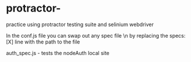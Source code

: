 # protractor-
practice using protractor testing suite and selinium webdriver 

In the conf.js file you can swap out any spec file \n
by replacing the specs:[X] line with the path to the file  

auth_spec.js - tests the nodeAuth local site 


